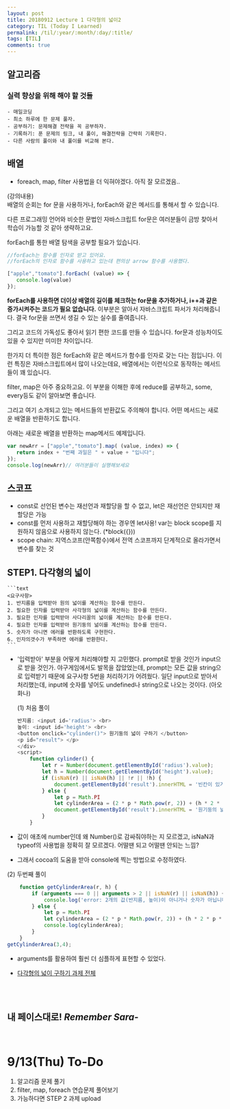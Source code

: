 ```yaml
---
layout: post
title: 20180912 Lecture 1 다각형의 넓이2
category: TIL (Today I Learned)
permalink: /til/:year/:month/:day/:title/
tags: [TIL]
comments: true
---
```


## 알고리즘 

### 실력 향상을 위해 해야 할 것들
```text
- 매일코딩
- 최소 하루에 한 문제 풀자.
- 공부하기: 문제해결 전략을 꼭 공부하자.
- 기록하기: 푼 문제의 링크, 내 풀이, 해결전략을 간략히 기록한다.
- 다른 사람의 풀이와 내 풀이를 비교해 본다.
```

## 배열
- foreach, map, filter 사용법을 더 익혀야겠다. 아직 잘 모르겠음..

(강의내용)<br>
배열의 순회는 for 문을 사용하거나, forEach와 같은 메서드를 통해서 할 수 있습니다.

다른 프로그래밍 언어와 비슷한 문법인 자바스크립트 for문은 여러분들이 금방 찾아서 학습이 가능할 것 같아 생략하고요.

forEach를 통한 배열 탐색을 공부할 필요가 있습니다.

```javascript
//forEach는 함수를 인자로 받고 있어요.
//forEach의 인자로 함수를 사용하고 있는데 편의상 arrow 함수를 사용했다.

["apple","tomato"].forEach( (value) => {
   console.log(value)
});

```
**forEach를 사용하면 더이상 배열의 길이를 체크하는 for문을 추가하거나, i++과 같은 증가시켜주는 코드가 필요 없습니다.** 이부분은 알아서 자바스크립트 파서가 처리해줍니다. 결국 for문을 쓰면서 생길 수 있는 실수를 줄여줍니다.

그리고 코드의 가독성도 좋아서 읽기 편한 코드를 만들 수 있습니다. for문과 성능차이도 있을 수 있지만 미미한 차이입니다.

한가지 더 특이한 점은 forEach와 같은 메서드가 함수를 인자로 갖는 다는 점입니다. 이런 특징은 자바스크립트에서 많이 나오는데요, 배열에서는 이런식으로 동작하는 메서드들이 꽤 있습니다.

filter, map은 아주 중요하고요. 이 부분을 이해한 후에 reduce를 공부하고, some, every등도 같이 알아보면 좋습니다.

그리고 여기 소개되고 있는 메서드들의 반환값도 주의해야 합니다. 어떤 메서드는 새로운 배열을 반환하기도 합니다.

아래는 새로운 배열을 반환하는 map메서드 예제입니다.

```javascript
var newArr = ["apple","tomato"].map( (value, index) => {
   return index + "번째 과일은 " + value + "입니다";
});
console.log(newArr)// 여러분들이 실행해보세요
```

## 스코프
- const로 선언된 변수는 재선언과 재할당을 할 수 없고, let은 재선언은 안되지만 재할당은 가능 
- const를 먼저 사용하고 재할당해야 하는 경우엔 let사용! var는 block scope를 지원하지 않음으로 사용하지 않는다. (*block({}))
- scope chain: 지역스코프(안쪽함수)에서 전역 스코프까지 단계적으로 올라가면서 변수를 찾는 것

## STEP1. 다각형의 넓이 
    ```text
    <요구사항>
    1. 반지름을 입력받아 원의 넓이를 계산하는 함수를 만든다.
    2. 필요한 인자를 입력받아 사각형의 넓이를 계산하는 함수를 만든다.
    3. 필요한 인자를 입력받아 사다리꼴의 넓이를 계산하는 함수를 만든다.
    4. 필요한 인자를 입력받아 원기둥의 넒이를 계산하는 함수를 만든다.
    5. 숫자가 아니면 에러를 반환하도록 구현한다.
    6. 인자의갯수가 부족하면 에러를 반환한다.
    ```
- '입력받아' 부분을 어떻게 처리해야할 지 고민했다. prompt로 받을 것인가 input으로 받을 것인가. 야구게임에서도 발목을 잡았었는데, prompt는 모든 값을 string으로 입력받기 때문에 요구사항 5번을 처리하기가 어려웠다. 일단 input으로 받아서 처리했는데, input에 숫자를 넣어도 undefined나 string으로 나오는 것이다. (아오 화나) 

  (1) 처음 풀이 
    ```javascript
    반지름: <input id='radius'> <br>
    높이: <input id='height'> <br>
    <button onclick="cylinder()"> 원기둥의 넓이 구하기 </button>
    <p id="result"> </p>
    </div>
    <script>
        function cylinder() {
            let r = Number(document.getElementById('radius').value);
            let h = Number(document.getElementById('height').value);
            if (isNaN(r) || isNaN(h) || !r || !h) {
                document.getElementById('result').innerHTML = '빈칸이 있거나 숫자가 아닌 값이 들어있습니다.';
            } else {
                let p = Math.PI
                let cylinderArea = (2 * p * Math.pow(r, 2)) + (h * 2 * p * r);
                document.getElementById('result').innerHTML = '원기둥의 넓이는 = ' + cylinderArea;
            }
        }
    ```
- 값이 애초에 number인데 왜 Number()로 감싸줘야하는 지 모르겠고, isNaN과 typeof의 사용법을 정확히 잘 모르겠다. 어떨땐 되고 어떨땐 안되는 느낌? 

- 그래서 cocoa의 도움을 받아 console에 찍는 방법으로 수정하였다. 

(2) 두번째 풀이 
```javascript
    function getCylinderArea(r, h) {
        if (arguments === 0 || arguments > 2 || isNaN(r) || isNaN(h)) {
            console.log('error: 2개의 값(반지름, 높이)이 아니거나 숫자가 아닙니다.');
        } else {
            let p = Math.PI
            let cylinderArea = (2 * p * Math.pow(r, 2)) + (h * 2 * p * r);
            console.log(cylinderArea);
        }
    }
getCylinderArea(3,4);
```
 - arguments를 활용하여 훨씬 더 심플하게 표현할 수 있었다. 

 - [다각형의 넓이 구하기 과제 전체](https://github.com/developersoom/cs-level2/blob/master/W1_L1_getAreas.js)

<br>
<br>

## **내 페이스대로!** _Remember Sara-_
<br>

# 9/13(Thu) To-Do
1. 알고리즘 문제 풀기
2. filter, map, foreach 연습문제 풀어보기
3. 가능하다면 STEP 2 과제 upload 